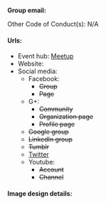 **Group email:**

Other Code of Conduct(s): N/A 

#### Urls:
  - Event hub: [Meetup](https://www.meetup.com/Tulsa-Open-Source-Hardware-Meetup/)
  - Website: 
  - Social media:
    - Facebook:
      - ~~Group~~
      - ~~Page~~
    - G+:
      - ~~Community~~
      - ~~Organization page~~
      - ~~Profile page~~
    - ~~Google group~~
    - ~~LinkedIn group~~
    - ~~Tumblr~~
    - [Twitter](https://twitter.com/hardwaretulsa)
    - Youtube:
      - ~~Account~~
      - ~~Channel~~

#### Image design details:
